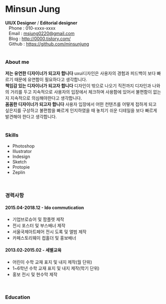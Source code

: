 # Minsun Jung
**UIUX Designer** / **Editorial designer**   
&nbsp;&nbsp; Phone : 010-xxxx-xxxx  
&nbsp;&nbsp; Email : msjung0220@gmail.com  
&nbsp;&nbsp; Blog : http://0000.tistory.com/  
&nbsp;&nbsp; Github : https://github.com/minsunjung  
<br/>
### About me

**저는 유연한 디자이너가 되고자 합니다** uxui디자인은 사용자의 경험과 피드백이 보다 빠르기 때문에 유연함이 필요하다고 생각합니다.  
**책임감 있는 디자이너가 되고자 합니다** 디자인이 밖으로 나오기 직전까지 디자인과 나와의 거리를 두고 지속적으로 사용자의 입장에서 체크하며 사용함에 있어서 불편함이 없는지 지속적으로 의심해야한다고 생각합니다.  
**꼼꼼한 디자이너가 되고자 합니다** 사용자 입장에서 어떤 컨텐츠를 어떻게 접하게 되고 싶은지를 구상하고 불편함을 빠르게 인지하였을 때 놓치기 쉬운 디테일을 보다 빠르게 발견해야 한다고 생각합니다.    
<br/>
### Skills
* Photoshop
* Illustrator
* Indesign
* Sketch
* Protopie
* Zeplin   
<br/>

### 경력사항

#### 2015.04-2018.12 - **Ido commutication**
* 기업브로슈어 및 팜플렛 제작
* 전시 포스터 및 부스배너 제작
* 서울국제아트페어 전시 도록 및 앨범 제작
* 카페스토리웨이 컵홀더 및 홍보배너


#### 2013.02-2015.02 - **세별교육**
* 어린이 수학 교재 표지 및 내지 제작(월 단위)
* 1~6학년 수학 교재 표지 및 내지 제작(학기 단위)
* 홍보 전시 및 현수막 제작
<br/>

### Education





